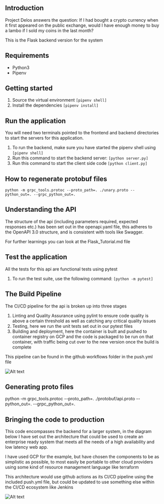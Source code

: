 ## Introduction

Project Delos answers the question: If I had bought a crypto currency when it first appeared on the public exchange, would I have enough money to buy a lambo if I sold my coins in the last month?

This is the Flask backend version for the system

## Requirements
* Python3
* Pipenv

## Getting started

1. Source the virtual environment ```[pipenv shell]```
2. Install the dependencies ```[pipenv install]```


## Run the application
You will need two terminals pointed to the frontend and backend directories to start the servers for this application.

1. To run the backend, make sure you have started the pipenv shell using ```[pipenv shell]```
2. Run this command to start the backend server: ```[python server.py]``` 
3. Run this command to start the client side code ```[python client.py]```

## How to regenerate protobuf files


```python -m grpc_tools.protoc --proto_path=. ./unary.proto --python_out=. --grpc_python_out=.```


## Understanding the API
The structure of the api (including parameters required, expected responses etc.) has been set out in the openapi.yaml file, this adheres to the OpenAPI 3.0 structure, and is consistent with tools like Swagger.

For further learnings you can look at the Flask_Tutorial.md file

## Test the application
All the tests for this api are functional tests using pytest

1. To run the test suite, use the following command:  ```[python -m pytest]```


## The Build Pipeline
The CI/CD pipeline for the api is broken up into three stages

1. Linting and Quality Assurance using pylint to ensure code quality is above a certain threshold as well as catching any critical quality issues
2. Testing, here we run the unit tests set out in our pytest files
3. Building and deployment, here the container is built and pushed to container registry on GCP and the code is packaged to be run on that container, with traffic being cut over to the new version once the build is complete

This pipeline can be found in the github workflows folder in the push.yml file

![Alt text](BuildPipeline.png?raw=true "Title")

## Generating proto files

python -m grpc_tools.protoc --proto_path=. ./protobuf/api.proto --python_out=. --grpc_python_out=.

## Bringing the code to production
This code encompasses the backend for a larger system, in the diagram below I have set out the architecture that could be used to create an enterprise ready system that meets all the needs of a high availability and low latency web app.

I have used GCP for the example, but have chosen the components to be as simplistic as possible, to most easily be portable to other cloud providers using some kind of resource management language like terraform

This architecture would use github actions as its CI/CD pipeline using the included push.yml file, but could be updated to use something else within the CI/CD ecosystem like Jenkins

![Alt text](Architecture.png?raw=true "Title")

